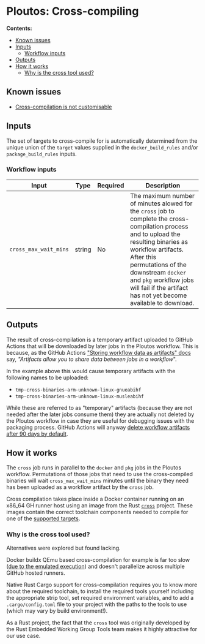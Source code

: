 # Ploutos: Cross-compiling

**Contents:**
- [Known issues](#known-issues)
- [Inputs](#inputs)
  - [Workflow inputs](#workflow-inputs)
- [Outputs](#outputs)
- [How it works](#how-it-works)
  - [Why is the cross tool used?](#why-is-the-cross-tool-used)

## Known issues

- [Cross-compilation is not customisable](https://github.com/NLnetLabs/.github/issues/42)

## Inputs

The set of targets to cross-compile for is automatically determined from the unique union of the `target` values supplied in the `docker_build_rules` and/or `package_build_rules` inputs.

### Workflow inputs

| Input | Type | Required | Description |
|---|---|---|---|
| `cross_max_wait_mins` | string | No | The maximum number of minutes alowed for the `cross` job to complete the cross-compilation process and to upload the resulting binaries as workflow artifacts. After this permutations of the downstream `docker` and `pkg` workflow jobs will fail if the artifact has not yet become available to download. |

## Outputs

The result of cross-compilation is a temporary artifact uploaded to GitHub Actions that will be downloaded by later jobs in the Ploutos workflow. This is because, as the GitHub Actions ["Storing workflow data as artifacts" docs](https://docs.github.com/en/actions/using-workflows/storing-workflow-data-as-artifacts) say, _"Artifacts allow you to share data between jobs in a workflow_".

In the example above this would cause temporary artifacts with the following names to be uploaded:

- `tmp-cross-binaries-arm-unknown-linux-gnueabihf`
- `tmp-cross-binaries-arm-unknown-linux-musleabihf`

While these are referred to as "temporary" artifacts (because they are not needed after the later jobs consume them) they are actually not deleted by the Ploutos workflow in case they are useful for debugging issues with the packaging process. GitHub Actions will anyway [delete workflow artifacts after 90 days by default](https://docs.github.com/en/actions/using-workflows/storing-workflow-data-as-artifacts#about-workflow-artifacts).

## How it works

The `cross` job runs in parallel to the `docker` and `pkg` jobs in the Ploutos workflow. Permutations of those jobs that need to use the cross-compiled binaries will wait `cross_max_wait_mins` minutes until the binary they need has been uploaded as a workflow artifact by the `cross` job.

Cross compilation takes place inside a Docker container running on an x86_64 GH runner host using an image from the Rust [`cross`](https://github.com/cross-rs/cross) project. These images contain the correct toolchain components needed to compile for one of the [supported targets](https://github.com/cross-rs/cross#supported-targets).

### Why is the cross tool used?

Alternatives were explored but found lacking.

Docker buildx QEmu based cross-compilation for example is far too slow ([due to the emulated execution](https://github.com/multiarch/qemu-user-static/issues/176#issuecomment-1191078533)) and doesn't parallelize across multiple GitHub hosted runners.

Native Rust Cargo support for cross-compilation requires you to know more about the required toolchain, to install the required tools yourself including the appropriate strip tool, set required environment variables, and to add a `.cargo/config.toml` file to your project with the paths to the tools to use (which may vary by build environment!).

As a Rust project, the fact that the `cross` tool was originally developed by the Rust Embedded Working Group Tools team makes it highly attractive for our use case.

